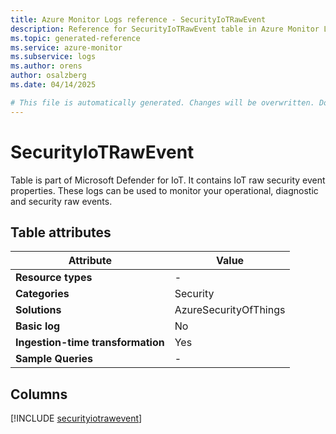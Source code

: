 ```yaml
---
title: Azure Monitor Logs reference - SecurityIoTRawEvent
description: Reference for SecurityIoTRawEvent table in Azure Monitor Logs.
ms.topic: generated-reference
ms.service: azure-monitor
ms.subservice: logs
ms.author: orens
author: osalzberg
ms.date: 04/14/2025

# This file is automatically generated. Changes will be overwritten. Do not change this file directly.
---
```


# SecurityIoTRawEvent

Table is part of Microsoft Defender for IoT. It contains IoT raw security event properties. These logs can be used to monitor your operational, diagnostic and security raw events.


## Table attributes

|Attribute|Value|
|---|---|
|**Resource types**|-|
|**Categories**|Security|
|**Solutions**| AzureSecurityOfThings|
|**Basic log**|No|
|**Ingestion-time transformation**|Yes|
|**Sample Queries**|-|



## Columns
  
[!INCLUDE [securityiotrawevent](~/reusable-content/ce-skilling/azure/includes/azure-monitor/reference/tables/securityiotrawevent-include.md)]
